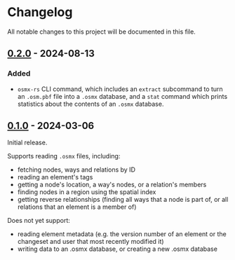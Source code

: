 # Changelog

All notable changes to this project will be documented in this file.

## [0.2.0] - 2024-08-13

### Added

- `osmx-rs` CLI command, which includes an `extract` subcommand to turn an `.osm.pbf` file into a `.osmx` database, and a `stat` command which prints statistics about the contents of an `.osmx` database.

## [0.1.0] - 2024-03-06

Initial release.

Supports reading `.osmx` files, including:

- fetching nodes, ways and relations by ID
- reading an element's tags
- getting a node's location, a way's nodes, or a relation's members
- finding nodes in a region using the spatial index
- getting reverse relationships (finding all ways that a node is part of, or all relations that an element is a member of)

Does not yet support:

- reading element metadata (e.g. the version number of an element or the changeset and user that most recently modified it)
- writing data to an .osmx database, or creating a new .osmx database



[unreleased]: https://github.com/jake-low/osmx-rs/compare/v1.1.1...HEAD
[0.2.0]: https://github.com/jake-low/osmx-rs/compare/v0.1.0...v0.2.0
[0.1.0]: https://github.com/jake-low/osmx-rs/releases/tag/v0.1.0
